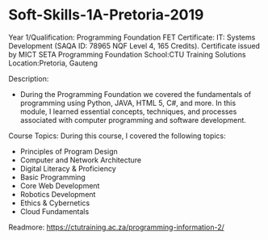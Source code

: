 # Soft-Skills-1A-Pretoria-2019
Year 1/Qualification: Programming Foundation FET Certificate: IT: Systems Development (SAQA ID: 78965 NQF Level 4, 165 Credits). Certificate issued by MICT SETA Programming Foundation School:CTU Training Solutions Location:Pretoria, Gauteng

Description:
- During the Programming Foundation we covered the fundamentals of programming using Python, JAVA, HTML 5, C#, and more. In this module, I learned essential concepts, techniques, and processes associated with computer programming and software development.

Course Topics:
During this course, I covered the following topics:

- Principles of Program Design
- Computer and Network Architecture
- Digital Literacy & Proficiency
- Basic Programming
- Core Web Development
- Robotics Development
- Ethics & Cybernetics
- Cloud Fundamentals

Readmore: https://ctutraining.ac.za/programming-information-2/
